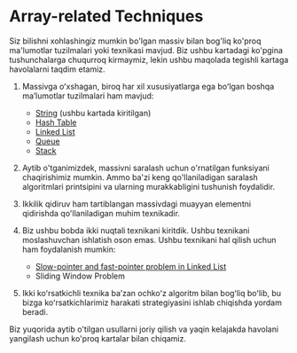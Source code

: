 # Array-related Techniques

Siz bilishni xohlashingiz mumkin bo'lgan massiv bilan bog'liq ko'proq ma'lumotlar tuzilmalari yoki texnikasi mavjud. Biz ushbu kartadagi ko'pgina tushunchalarga chuqurroq kirmaymiz, lekin ushbu maqolada tegishli kartaga havolalarni taqdim etamiz.

1. Massivga oʻxshagan, biroq har xil xususiyatlarga ega boʻlgan boshqa maʼlumotlar tuzilmalari ham mavjud:

    * [String](https://leetcode.com/explore/learn/card/array-and-string/203/introduction-to-string/) (ushbu kartada kiritilgan)
    * [Hash Table](https://leetcode.com/explore/learn/card/hash-table/)
    * [Linked List](https://leetcode.com/explore/learn/card/linked-list/)
    * [Queue](https://leetcode.com/explore/learn/card/queue-stack/228/first-in-first-out-data-structure/)
    * [Stack](https://leetcode.com/explore/learn/card/queue-stack/230/usage-stack/)

2. Aytib o'tganimizdek, massivni saralash uchun o'rnatilgan funksiyani chaqirishimiz mumkin. Ammo ba'zi keng qo'llaniladigan saralash algoritmlari printsipini va ularning murakkabligini tushunish foydalidir.

3. Ikkilik qidiruv ham tartiblangan massivdagi muayyan elementni qidirishda qo'llaniladigan muhim texnikadir.

4. Biz ushbu bobda ikki nuqtali texnikani kiritdik. Ushbu texnikani moslashuvchan ishlatish oson emas. Ushbu texnikani hal qilish uchun ham foydalanish mumkin:
    
    * [Slow-pointer and fast-pointer problem in Linked List](https://leetcode.com/explore/learn/card/linked-list/214/linked-list-two-pointer/)
    * Sliding Window Problem
5. Ikki koʻrsatkichli texnika baʼzan ochkoʻz algoritm bilan bogʻliq boʻlib, bu bizga koʻrsatkichlarimiz harakati strategiyasini ishlab chiqishda yordam beradi.

Biz yuqorida aytib o'tilgan usullarni joriy qilish va yaqin kelajakda havolani yangilash uchun ko'proq kartalar bilan chiqamiz.